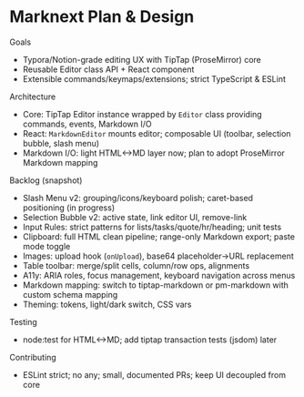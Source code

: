 # Marknext Plan & Design

Goals
- Typora/Notion-grade editing UX with TipTap (ProseMirror) core
- Reusable Editor class API + React component
- Extensible commands/keymaps/extensions; strict TypeScript & ESLint

Architecture
- Core: TipTap Editor instance wrapped by `Editor` class providing commands, events, Markdown I/O
- React: `MarkdownEditor` mounts editor; composable UI (toolbar, selection bubble, slash menu)
- Markdown I/O: light HTML<->MD layer now; plan to adopt ProseMirror Markdown mapping

Backlog (snapshot)
- Slash Menu v2: grouping/icons/keyboard polish; caret-based positioning (in progress)
- Selection Bubble v2: active state, link editor UI, remove-link
- Input Rules: strict patterns for lists/tasks/quote/hr/heading; unit tests
- Clipboard: full HTML clean pipeline; range-only Markdown export; paste mode toggle
- Images: upload hook (`onUpload`), base64 placeholder->URL replacement
- Table toolbar: merge/split cells, column/row ops, alignments
- A11y: ARIA roles, focus management, keyboard navigation across menus
- Markdown mapping: switch to tiptap-markdown or pm-markdown with custom schema mapping
- Theming: tokens, light/dark switch, CSS vars

Testing
- node:test for HTML<->MD; add tiptap transaction tests (jsdom) later

Contributing
- ESLint strict; no any; small, documented PRs; keep UI decoupled from core

